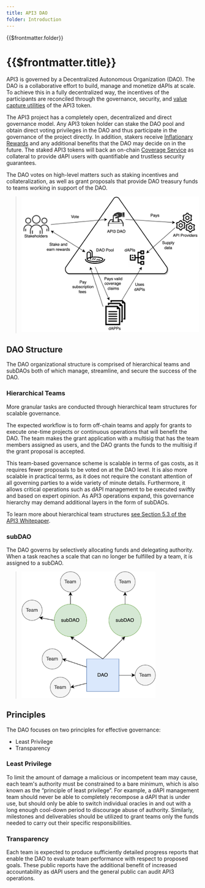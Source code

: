 ```yaml
---
title: API3 DAO
folder: Introduction
---
```


<TitleSpan>{{$frontmatter.folder}}</TitleSpan>

# {{$frontmatter.title}}

<TocHeader />
<TOC class="table-of-contents" :include-level="[2,3]" />

API3 is governed by a Decentralized Autonomous Organization (DAO). The DAO is a
collaborative effort to build, manage and monetize dAPIs at scale. To achieve
this in a fully decentralized way, the incentives of the participants are
reconciled through the governance, security, and
[value capture utilities](dao-pool.md#token-utilities) of the API3 token.

The API3 project has a completely open, decentralized and direct governance
model. Any API3 token holder can stake the DAO pool and obtain direct voting
privileges in the DAO and thus participate in the governance of the project
directly. In addition, stakers receive
[Inflationary Rewards](dao-pool.md#inflationary-rewards) and any additional
benefits that the DAO may decide on in the future. The staked API3 tokens will
back an on-chain [Coverage Service](dao-pool.md#coverage-service) as collateral
to provide dAPI users with quantifiable and trustless security guarantees.

The DAO votes on high-level matters such as staking incentives and
collateralization, as well as grant proposals that provide DAO treasury funds to
teams working in support of the DAO.

> <img src="../assets/images/dao.png" width="550px"/>

## DAO Structure

The DAO organizational structure is comprised of hierarchical teams and subDAOs
both of which manage, streamline, and secure the success of the DAO.

### Hierarchical Teams

More granular tasks are conducted through hierarchical team structures for
scalable governance.

The expected workflow is to form off-chain teams and apply for grants to execute
one-time projects or continuous operations that will benefit the DAO. The team
makes the grant application with a multisig that has the team members assigned
as users, and the DAO grants the funds to the multisig if the grant proposal is
accepted.

This team-based governance scheme is scalable in terms of gas costs, as it
requires fewer proposals to be voted on at the DAO level. It is also more
scalable in practical terms, as it does not require the constant attention of
all governing parties to a wide variety of minute details. Furthermore, it
allows critical operations such as dAPI management to be executed swiftly and
based on expert opinion. As API3 operations expand, this governance hierarchy
may demand additional layers in the form of subDAOs.

To learn more about hierarchical team structures
<a href="/api3-whitepaper-v1.0.2.pdf#API3%20DAO" target="_api3-whitepaper"> see
Section 5.3 of the API3 Whitepaper</a>.

### subDAO

The DAO governs by selectively allocating funds and delegating authority. When a
task reaches a scale that can no longer be fulfilled by a team, it is assigned
to a subDAO.

> <img src="../assets/images/dao-subdao-teams.png" width="350px"/>

## Principles

The DAO focuses on two principles for effective governance:

- Least Privilege
- Transparency

### Least Privilege

To limit the amount of damage a malicious or incompetent team may cause, each
team's authority must be constrained to a bare minimum, which is also known as
the “principle of least privilege”. For example, a dAPI management team should
never be able to completely recompose a dAPI that is under use, but should only
be able to switch individual oracles in and out with a long enough cool-down
period to discourage abuse of authority. Similarly, milestones and deliverables
should be utilized to grant teams only the funds needed to carry out their
specific responsibilities.

### Transparency

Each team is expected to produce sufficiently detailed progress reports that
enable the DAO to evaluate team performance with respect to proposed goals.
These public reports have the additional benefit of increased accountability as
dAPI users and the general public can audit API3 operations.
